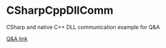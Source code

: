 # CSharpCppDllComm
CSharp and native C++ DLL communication example for Q&A

[Q&A link](https://www.codeproject.com/Answers/5274750/How-to-recieve-message-from-server#answer1)
